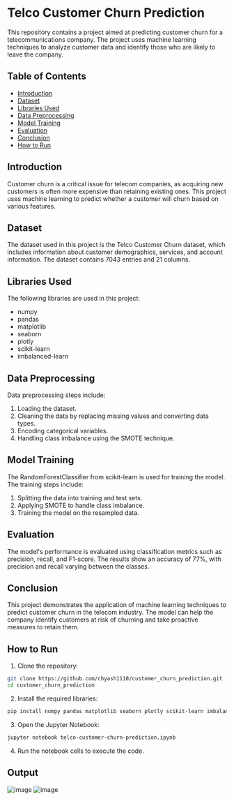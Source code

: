 # Telco Customer Churn Prediction

This repository contains a project aimed at predicting customer churn for a telecommunications company. The project uses machine learning techniques to analyze customer data and identify those who are likely to leave the company.

## Table of Contents

- [Introduction](#introduction)
- [Dataset](#dataset)
- [Libraries Used](#libraries-used)
- [Data Preprocessing](#data-preprocessing)
- [Model Training](#model-training)
- [Evaluation](#evaluation)
- [Conclusion](#conclusion)
- [How to Run](#how-to-run)

## Introduction

Customer churn is a critical issue for telecom companies, as acquiring new customers is often more expensive than retaining existing ones. This project uses machine learning to predict whether a customer will churn based on various features.

## Dataset

The dataset used in this project is the Telco Customer Churn dataset, which includes information about customer demographics, services, and account information. The dataset contains 7043 entries and 21 columns.

## Libraries Used

The following libraries are used in this project:

- numpy
- pandas
- matplotlib
- seaborn
- plotly
- scikit-learn
- imbalanced-learn

## Data Preprocessing

Data preprocessing steps include:

1. Loading the dataset.
2. Cleaning the data by replacing missing values and converting data types.
3. Encoding categorical variables.
4. Handling class imbalance using the SMOTE technique.

## Model Training

The RandomForestClassifier from scikit-learn is used for training the model. The training steps include:

1. Splitting the data into training and test sets.
2. Applying SMOTE to handle class imbalance.
3. Training the model on the resampled data.

## Evaluation

The model's performance is evaluated using classification metrics such as precision, recall, and F1-score. The results show an accuracy of 77%, with precision and recall varying between the classes.

## Conclusion

This project demonstrates the application of machine learning techniques to predict customer churn in the telecom industry. The model can help the company identify customers at risk of churning and take proactive measures to retain them.

## How to Run

1. Clone the repository:

```bash
git clone https://github.com/chyash1110/customer_churn_prediction.git
cd customer_churn_prediction
```

2. Install the required libraries:

```bash
pip install numpy pandas matplotlib seaborn plotly scikit-learn imbalanced-learn
```

3. Open the Jupyter Notebook:

```bash
jupyter notebook telco-customer-churn-prediction.ipynb
```

4. Run the notebook cells to execute the code.

## Output

![image](https://github.com/chyash1110/customer_churn_prediction/assets/118417410/6174f2de-0eae-4498-a9dc-75aaca90a54f)
![image](https://github.com/chyash1110/customer_churn_prediction/assets/118417410/7c606135-00e3-456f-a679-6b1c70498d14)

